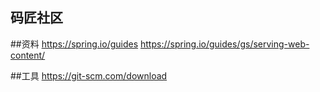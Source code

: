 ## 码匠社区

##资料
https://spring.io/guides
https://spring.io/guides/gs/serving-web-content/

##工具
https://git-scm.com/download